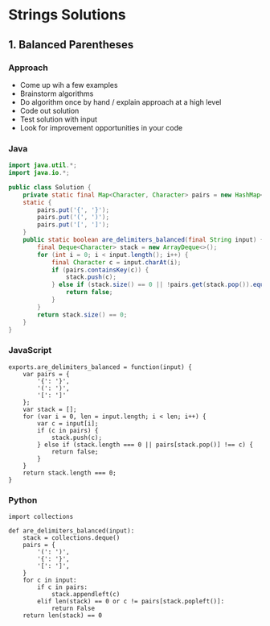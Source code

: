 # Strings Solutions

## 1. Balanced Parentheses

### Approach

-   Come up wih a few examples
-   Brainstorm algorithms
-   Do algorithm once by hand / explain approach at a high level
-   Code out solution
-   Test solution with input
-   Look for improvement opportunities in your code

### Java

~~~~ {.java .numberLines}
import java.util.*;
import java.io.*;

public class Solution {
    private static final Map<Character, Character> pairs = new HashMap<>();
    static {
        pairs.put('{', '}');
        pairs.put('(', ')');
        pairs.put('[', ']');
    }
    public static boolean are_delimiters_balanced(final String input) {
        final Deque<Character> stack = new ArrayDeque<>();
        for (int i = 0; i < input.length(); i++) {
            final Character c = input.charAt(i);
            if (pairs.containsKey(c)) {
                stack.push(c);
            } else if (stack.size() == 0 || !pairs.get(stack.pop()).equals(c)) {
                return false;
            }
        }
        return stack.size() == 0;
    }
}
~~~~~~~~~~~~~~~~~~~~~~~~~~~~~~~~~~~~~~~~~~~~~~~~~

### JavaScript

~~~~ {.javascript .numberLines}
exports.are_delimiters_balanced = function(input) {
    var pairs = {
        '{': '}',
        '(': ')',
        '[': ']'
    };
    var stack = [];
    for (var i = 0, len = input.length; i < len; i++) {
        var c = input[i];
        if (c in pairs) {
            stack.push(c);
        } else if (stack.length === 0 || pairs[stack.pop()] !== c) {
            return false;
        }
    }
    return stack.length === 0;
}
~~~~~~~~~~~~~~~~~~~~~~~~~~~~~~~~~~~~~~~~~~~~~~~~~

### Python

~~~~ {.python .numberLines}
import collections

def are_delimiters_balanced(input):
    stack = collections.deque()
    pairs = {
        '(': ')',
        '{': '}',
        '[': ']',
    }
    for c in input:
        if c in pairs:
            stack.appendleft(c)
        elif len(stack) == 0 or c != pairs[stack.popleft()]:
            return False
    return len(stack) == 0
~~~~~~~~~~~~~~~~~~~~~~~~~~~~~~~~~~~~~~~~~~~~~~~~~
